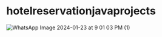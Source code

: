 # hotelreservationjavaprojects

![WhatsApp Image 2024-01-23 at 9 01 03 PM (1)](https://github.com/sowmi2080/hotelreservationjavaprojects/assets/125257423/b5bfa008-e713-4710-ab74-45c1e78751c4)
